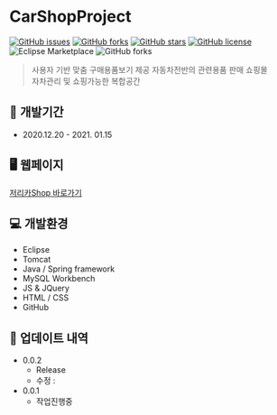 # CarShopProject

[![GitHub issues](https://img.shields.io/github/issues/lee-bomi/CarShopProject)](https://github.com/lee-bomi/CarShopProject/issues)
[![GitHub forks](https://img.shields.io/github/forks/lee-bomi/CarShopProject)](https://github.com/lee-bomi/CarShopProject/network)
[![GitHub stars](https://img.shields.io/github/stars/lee-bomi/CarShopProject)](https://github.com/lee-bomi/CarShopProject/stargazers)
[![GitHub license](https://img.shields.io/github/license/lee-bomi/CarShopProject)](https://github.com/lee-bomi/CarShopProject)
![Eclipse Marketplace](https://img.shields.io/eclipse-marketplace/last-update/update?color=yellow)
![GitHub forks](https://img.shields.io/github/forks/lee-bomi/CarShopProject?label=fork&style=social)

> 사용자 기반 맞춤 구매용품보기 제공
> 자동차전반의 관련용품 판매 쇼핑몰  
> 자차관리 및 쇼핑가능한 복합공간  

## 📅 개발기간
- 2020.12.20 - 2021. 01.15   

## 🖥 웹페이지
[저리카Shop 바로가기](http://52.78.28.86:8080/carshop/index)  

## 💻 개발환경
- Eclipse
- Tomcat
- Java / Spring framework
- MySQL Workbench 
- JS & JQuery
- HTML / CSS
- GitHub   


## 📑 업데이트 내역
- 0.0.2
  - Release
  - 수정 :   
- 0.0.1   
  - 작업진행중    

